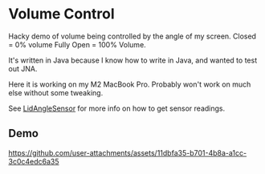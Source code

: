 # Volume Control

Hacky demo of volume being controlled by the angle of my screen. Closed = 0% volume Fully Open = 100% Volume.

It's written in Java because I know how to write in Java, and wanted to test out JNA.

Here it is working on my M2 MacBook Pro. Probably won't work on much else without some tweaking.

See [LidAngleSensor](https://github.com/samhenrigold/LidAngleSensor) for more info on how to get sensor readings.

## Demo
https://github.com/user-attachments/assets/11dbfa35-b701-4b8a-a1cc-3c0c4edc6a35

